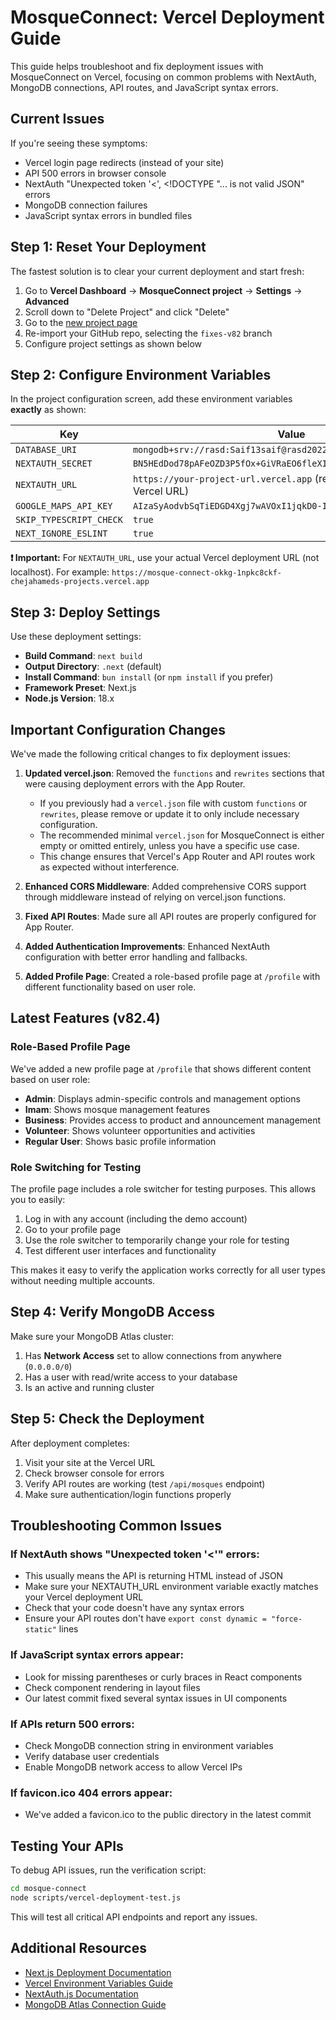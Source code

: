 # MosqueConnect: Vercel Deployment Guide

This guide helps troubleshoot and fix deployment issues with MosqueConnect on Vercel, focusing on common problems with NextAuth, MongoDB connections, API routes, and JavaScript syntax errors.

## Current Issues

If you're seeing these symptoms:
- Vercel login page redirects (instead of your site)
- API 500 errors in browser console
- NextAuth "Unexpected token '<', <!DOCTYPE \"... is not valid JSON" errors
- MongoDB connection failures
- JavaScript syntax errors in bundled files

## Step 1: Reset Your Deployment

The fastest solution is to clear your current deployment and start fresh:

1. Go to **Vercel Dashboard** → **MosqueConnect project** → **Settings** → **Advanced**
2. Scroll down to "Delete Project" and click "Delete"
3. Go to the [new project page](https://vercel.com/new)
4. Re-import your GitHub repo, selecting the `fixes-v82` branch
5. Configure project settings as shown below

## Step 2: Configure Environment Variables

In the project configuration screen, add these environment variables **exactly** as shown:

| Key | Value |
|-----|-------|
| `DATABASE_URI` | `mongodb+srv://rasd:Saif13saif@rasd2022.z69cu.mongodb.net/ummah` |
| `NEXTAUTH_SECRET` | `BN5HEdDod78pAFeOZD3P5fOx+GiVRaEO6fleXIMatXT65ngkAftFIRoVa04=` |
| `NEXTAUTH_URL` | `https://your-project-url.vercel.app` (replace with your actual Vercel URL) |
| `GOOGLE_MAPS_API_KEY` | `AIzaSyAodvbSqTiEDGD4Xgj7wAVOxI1jqkD0-Ik` |
| `SKIP_TYPESCRIPT_CHECK` | `true` |
| `NEXT_IGNORE_ESLINT` | `true` |

**❗ Important:** For `NEXTAUTH_URL`, use your actual Vercel deployment URL (not localhost).
For example: `https://mosque-connect-okkg-1npkc8ckf-chejahameds-projects.vercel.app`

## Step 3: Deploy Settings

Use these deployment settings:

- **Build Command**: `next build`
- **Output Directory**: `.next` (default)
- **Install Command**: `bun install` (or `npm install` if you prefer)
- **Framework Preset**: Next.js
- **Node.js Version**: 18.x

## Important Configuration Changes

We've made the following critical changes to fix deployment issues:

1. **Updated vercel.json**: Removed the `functions` and `rewrites` sections that were causing deployment errors with the App Router.
   - If you previously had a `vercel.json` file with custom `functions` or `rewrites`, please remove or update it to only include necessary configuration.
   - The recommended minimal `vercel.json` for MosqueConnect is either empty or omitted entirely, unless you have a specific use case.
   - This change ensures that Vercel's App Router and API routes work as expected without interference.

2. **Enhanced CORS Middleware**: Added comprehensive CORS support through middleware instead of relying on vercel.json functions.

3. **Fixed API Routes**: Made sure all API routes are properly configured for App Router.

4. **Added Authentication Improvements**: Enhanced NextAuth configuration with better error handling and fallbacks.

5. **Added Profile Page**: Created a role-based profile page at `/profile` with different functionality based on user role.

## Latest Features (v82.4)

### Role-Based Profile Page

We've added a new profile page at `/profile` that shows different content based on user role:

- **Admin**: Displays admin-specific controls and management options
- **Imam**: Shows mosque management features
- **Business**: Provides access to product and announcement management
- **Volunteer**: Shows volunteer opportunities and activities
- **Regular User**: Shows basic profile information

### Role Switching for Testing

The profile page includes a role switcher for testing purposes. This allows you to easily:

1. Log in with any account (including the demo account)
2. Go to your profile page
3. Use the role switcher to temporarily change your role for testing
4. Test different user interfaces and functionality

This makes it easy to verify the application works correctly for all user types without needing multiple accounts.

## Step 4: Verify MongoDB Access

Make sure your MongoDB Atlas cluster:
1. Has **Network Access** set to allow connections from anywhere (`0.0.0.0/0`)
2. Has a user with read/write access to your database
3. Is an active and running cluster

## Step 5: Check the Deployment

After deployment completes:

1. Visit your site at the Vercel URL
2. Check browser console for errors
3. Verify API routes are working (test `/api/mosques` endpoint)
4. Make sure authentication/login functions properly

## Troubleshooting Common Issues

### If NextAuth shows "Unexpected token '<'" errors:
- This usually means the API is returning HTML instead of JSON
- Make sure your NEXTAUTH_URL environment variable exactly matches your Vercel deployment URL
- Check that your code doesn't have any syntax errors
- Ensure your API routes don't have `export const dynamic = "force-static"` lines

### If JavaScript syntax errors appear:
- Look for missing parentheses or curly braces in React components
- Check component rendering in layout files
- Our latest commit fixed several syntax issues in UI components

### If APIs return 500 errors:
- Check MongoDB connection string in environment variables
- Verify database user credentials
- Enable MongoDB network access to allow Vercel IPs

### If favicon.ico 404 errors appear:
- We've added a favicon.ico to the public directory in the latest commit

## Testing Your APIs

To debug API issues, run the verification script:

```bash
cd mosque-connect
node scripts/vercel-deployment-test.js
```

This will test all critical API endpoints and report any issues.

## Additional Resources

- [Next.js Deployment Documentation](https://nextjs.org/docs/deployment)
- [Vercel Environment Variables Guide](https://vercel.com/docs/concepts/projects/environment-variables)
- [NextAuth.js Documentation](https://next-auth.js.org/getting-started/deployment)
- [MongoDB Atlas Connection Guide](https://www.mongodb.com/docs/atlas/tutorial/connect-to-your-cluster/)
